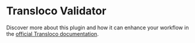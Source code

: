 # Transloco Validator

Discover more about this plugin and how it can enhance your workflow in the [official Transloco documentation](https://jsverse.gitbook.io/transloco/tools/validator).
